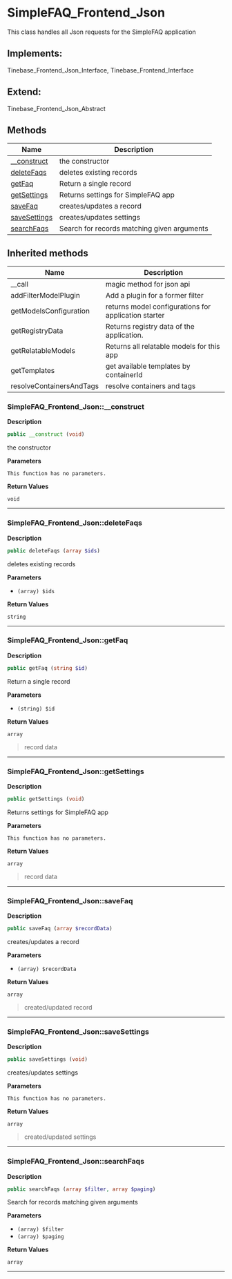 # SimpleFAQ_Frontend_Json  

This class handles all Json requests for the SimpleFAQ application

## Implements:
Tinebase_Frontend_Json_Interface, Tinebase_Frontend_Interface

## Extend:

Tinebase_Frontend_Json_Abstract

## Methods

| Name | Description |
|------|-------------|
|[__construct](#simplefaq_frontend_json__construct)|the constructor|
|[deleteFaqs](#simplefaq_frontend_jsondeletefaqs)|deletes existing records|
|[getFaq](#simplefaq_frontend_jsongetfaq)|Return a single record|
|[getSettings](#simplefaq_frontend_jsongetsettings)|Returns settings for SimpleFAQ app|
|[saveFaq](#simplefaq_frontend_jsonsavefaq)|creates/updates a record|
|[saveSettings](#simplefaq_frontend_jsonsavesettings)|creates/updates settings|
|[searchFaqs](#simplefaq_frontend_jsonsearchfaqs)|Search for records matching given arguments|

## Inherited methods

| Name | Description |
|------|-------------|
|__call|magic method for json api|
|addFilterModelPlugin|Add a plugin for a former filter|
|getModelsConfiguration|returns model configurations for application starter|
|getRegistryData|Returns registry data of the application.|
|getRelatableModels|Returns all relatable models for this app|
|getTemplates|get available templates by containerId|
|resolveContainersAndTags|resolve containers and tags|



### SimpleFAQ_Frontend_Json::__construct  

**Description**

```php
public __construct (void)
```

the constructor 

 

**Parameters**

`This function has no parameters.`

**Return Values**

`void`


<hr />


### SimpleFAQ_Frontend_Json::deleteFaqs  

**Description**

```php
public deleteFaqs (array $ids)
```

deletes existing records 

 

**Parameters**

* `(array) $ids`

**Return Values**

`string`




<hr />


### SimpleFAQ_Frontend_Json::getFaq  

**Description**

```php
public getFaq (string $id)
```

Return a single record 

 

**Parameters**

* `(string) $id`

**Return Values**

`array`

> record data


<hr />


### SimpleFAQ_Frontend_Json::getSettings  

**Description**

```php
public getSettings (void)
```

Returns settings for SimpleFAQ app 

 

**Parameters**

`This function has no parameters.`

**Return Values**

`array`

> record data


<hr />


### SimpleFAQ_Frontend_Json::saveFaq  

**Description**

```php
public saveFaq (array $recordData)
```

creates/updates a record 

 

**Parameters**

* `(array) $recordData`

**Return Values**

`array`

> created/updated record


<hr />


### SimpleFAQ_Frontend_Json::saveSettings  

**Description**

```php
public saveSettings (void)
```

creates/updates settings 

 

**Parameters**

`This function has no parameters.`

**Return Values**

`array`

> created/updated settings


<hr />


### SimpleFAQ_Frontend_Json::searchFaqs  

**Description**

```php
public searchFaqs (array $filter, array $paging)
```

Search for records matching given arguments 

 

**Parameters**

* `(array) $filter`
* `(array) $paging`

**Return Values**

`array`




<hr />

